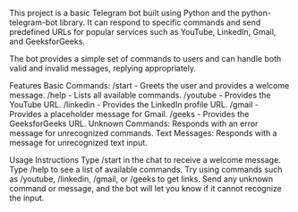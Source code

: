 This project is a basic Telegram bot built using Python and the python-telegram-bot library. It can respond to specific commands and send predefined URLs for popular services such as YouTube, LinkedIn, Gmail, and GeeksforGeeks.

The bot provides a simple set of commands to users and can handle both valid and invalid messages, replying appropriately.

Features
Basic Commands:
/start - Greets the user and provides a welcome message.
/help - Lists all available commands.
/youtube - Provides the YouTube URL.
/linkedin - Provides the LinkedIn profile URL.
/gmail - Provides a placeholder message for Gmail.
/geeks - Provides the GeeksforGeeks URL.
Unknown Commands: Responds with an error message for unrecognized commands.
Text Messages: Responds with a message for unrecognized text input.

Usage Instructions
Type /start in the chat to receive a welcome message.
Type /help to see a list of available commands.
Try using commands such as /youtube, /linkedin, /gmail, or /geeks to get links.
Send any unknown command or message, and the bot will let you know if it cannot recognize the input.
